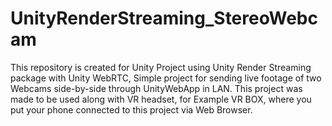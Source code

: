 # UnityRenderStreaming_StereoWebcam
This repository is created for Unity Project using Unity Render Streaming package with Unity WebRTC, Simple project for sending live footage of two Webcams side-by-side through UnityWebApp in LAN. This project was made to be used along with VR headset, for Example VR BOX, where you put your phone connected to this project via Web Browser.
